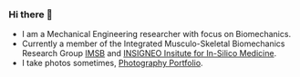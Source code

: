 ### Hi there 👋
- I am a Mechanical Engineering researcher with focus on Biomechanics.
- Currently a member of the Integrated Musculo-Skeletal Biomechanics Research Group [IMSB](https://www.sheffield.ac.uk/imsb) and [INSIGNEO Insitute for In-Silico Medicine](https://www.sheffield.ac.uk/insigneo).
- I take photos sometimes, [Photography Portfolio](https://wirestock.io/haivu).
<!--
**HaivuUK/HaivuUK** is a ✨ _special_ ✨ repository because its `README.md` (this file) appears on your GitHub profile.

Here are some ideas to get you started:

- 🔭 I’m currently working on ...
- 🌱 I’m currently learning ...
- 👯 I’m looking to collaborate on ...
- 🤔 I’m looking for help with ...
- 💬 Ask me about ...
- 📫 How to reach me: ...
- 😄 Pronouns: ...
- ⚡ Fun fact: ...
-->
